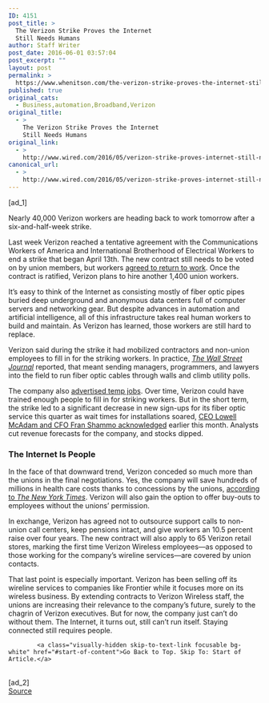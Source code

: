 ```yaml
---
ID: 4151
post_title: >
  The Verizon Strike Proves the Internet
  Still Needs Humans
author: Staff Writer
post_date: 2016-06-01 03:57:04
post_excerpt: ""
layout: post
permalink: >
  https://www.whenitson.com/the-verizon-strike-proves-the-internet-still-needs-humans/
published: true
original_cats:
  - Business,automation,Broadband,Verizon
original_title:
  - >
    The Verizon Strike Proves the Internet
    Still Needs Humans
original_link:
  - >
    http://www.wired.com/2016/05/verizon-strike-proves-internet-still-needs-humans/
canonical_url:
  - >
    http://www.wired.com/2016/05/verizon-strike-proves-internet-still-needs-humans/
---
```

 [ad_1]
<br><div id=""><p>Nearly 40,000 Verizon workers are heading back to work tomorrow after a six-and-half-week strike.</p>
<p>Last week Verizon reached a tentative agreement with the Communications Workers of America and International Brotherhood of Electrical Workers to end a strike that began April 13th. The new contract still needs to be voted on by union members, but workers <a href="https://www.verizon.com/about/news/verizon-reaches-tentative-agreements-unions-representing-wireline-employees">agreed to return to work</a>. Once the contract is ratified, Verizon plans to hire another 1,400 union workers.</p>



<p>It’s easy to think of the Internet as consisting mostly of fiber optic pipes buried deep underground and anonymous data centers full of computer servers and networking gear. But despite advances in automation and artificial intelligence, all of this infrastructure takes real human workers to build and maintain. As Verizon has learned, those workers are still hard to replace.</p>
<p>Verizon said during the strike it had mobilized contractors and non-union employees to fill in for the striking workers. In practice, <em><a href="http://www.wsj.com/articles/verizon-turns-to-shadow-workforce-amid-strike-1461058202">The Wall Street Journal</a></em> reported, that meant sending managers, programmers, and lawyers into the field to run fiber optic cables through walls and climb utility polls.</p>
<p>The company also <a href="https://motherboard.vice.com/read/desperate-verizon-seeks-scabs-to-offset-labor-strike">advertised temp jobs</a>. Over time, Verizon could have trained enough people to fill in for striking workers. But in the short term, the strike led to a significant decrease in new sign-ups for its fiber optic service this quarter as wait times for installations soared, <a href="http://money.cnn.com/2016/05/25/investing/verizon-strike-stock/">CEO Lowell McAdam and CFO Fran Shammo acknowledged</a> earlier this month. Analysts cut revenue forecasts for the company, and stocks dipped.</p>
<h3>The Internet Is People</h3>
<p>In the face of that downward trend, Verizon conceded so much more than the unions in the final negotiations. Yes, the company will save hundreds of millions in health care costs thanks to concessions by the unions, <a href="http://www.nytimes.com/2016/05/31/business/verizon-reaches-tentative-deal-with-unions-to-end-strike.html">according to <em>The New York Times</em></a>. Verizon will also gain the option to offer buy-outs to employees without the unions’ permission. </p>
<p>In exchange, Verizon has agreed not to outsource support calls to non-union call centers, keep pensions intact, and give workers an 10.5 percent raise over four years. The new contract will also apply to 65 Verizon retail stores, marking the first time Verizon Wireless employees—as opposed to those working for the company’s wireline services—are covered by union contacts.</p>
<p>That last point is especially important. Verizon has been selling off its wireline services to companies like Frontier while it focuses more on its wireless business. By extending contracts to Verizon Wireless staff, the unions are increasing their relevance to the company’s future, surely to the chagrin of Verizon executives. But for now, the company just can’t do without them. The Internet, it turns out, still can’t run itself. Staying connected still requires people.</p>

			<a class="visually-hidden skip-to-text-link focusable bg-white" href="#start-of-content">Go Back to Top. Skip To: Start of Article.</a>

			
</div>
<br>[ad_2]
<br><a href="http://www.wired.com/2016/05/verizon-strike-proves-internet-still-needs-humans/">Source </a>